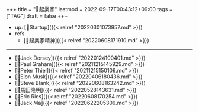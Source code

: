 +++
title = "📝起業家"
lastmod = 2022-09-17T00:43:12+09:00
tags = ["TAG"]
draft = false
+++

-   up: [📂Startup]({{< relref "20220301073957.md" >}})
-   refs.
    -   [🔖起業家精神]({{< relref "20220608171910.md" >}})

---

-   [👨Jack Dorsey]({{< relref "20220124100401.md" >}})
-   [👨Paul Graham]({{< relref "20211215145929.md" >}})
-   [👨Peter Thiel]({{< relref "20211215150109.md" >}})
-   [👨Elon Musk]({{< relref "20220406180436.md" >}})
-   [👨Steve Blank]({{< relref "20220608163242.md" >}})
-   [👨馬田隆明]({{< relref "20220528143631.md" >}})
-   [👨Eric Ries]({{< relref "20220608170254.md" >}})
-   [👨Jack Ma]({{< relref "20220622205309.md" >}})
